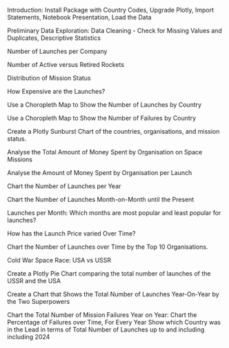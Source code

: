 Introduction:
  Install Package with Country Codes,
  Upgrade Plotly,
  Import Statements,
  Notebook Presentation,
  Load the Data

Preliminary Data Exploration:
  Data Cleaning - Check for Missing Values and Duplicates,
  Descriptive Statistics

Number of Launches per Company

Number of Active versus Retired Rockets

Distribution of Mission Status

How Expensive are the Launches?

Use a Choropleth Map to Show the Number of Launches by Country

Use a Choropleth Map to Show the Number of Failures by Country

Create a Plotly Sunburst Chart of the countries, organisations, and mission status.

Analyse the Total Amount of Money Spent by Organisation on Space Missions

Analyse the Amount of Money Spent by Organisation per Launch

Chart the Number of Launches per Year

Chart the Number of Launches Month-on-Month until the Present

Launches per Month: Which months are most popular and least popular for launches?

How has the Launch Price varied Over Time?

Chart the Number of Launches over Time by the Top 10 Organisations.

Cold War Space Race: USA vs USSR

Create a Plotly Pie Chart comparing the total number of launches of the USSR and the USA

Create a Chart that Shows the Total Number of Launches Year-On-Year by the Two Superpowers

Chart the Total Number of Mission Failures Year on Year:
  Chart the Percentage of Failures over Time,
  For Every Year Show which Country was in the Lead in terms of Total Number of Launches up to and including including 2024

